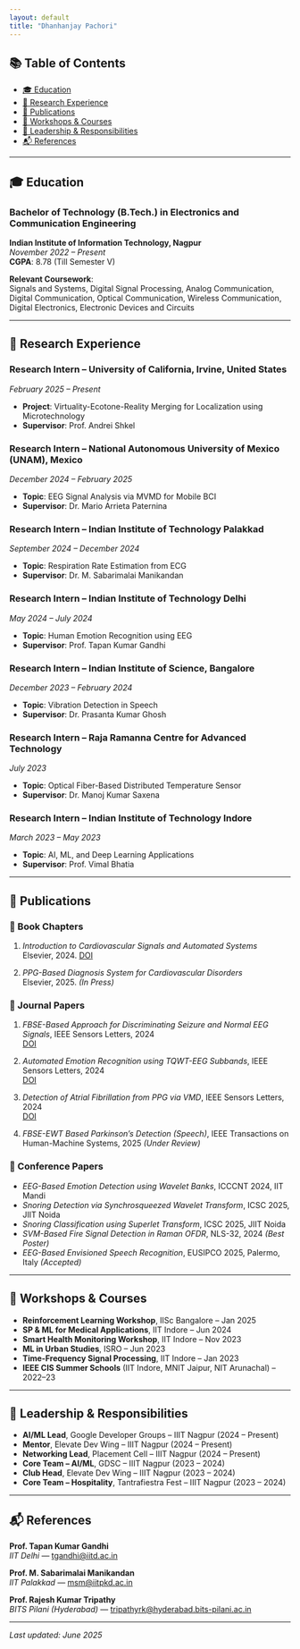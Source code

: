 ```yaml
---
layout: default
title: "Dhanhanjay Pachori"
---
```


## 📚 Table of Contents

- [🎓 Education](#-education)
- [💼 Research Experience](#-research-experience)
- [📄 Publications](#-publications)
- [🧠 Workshops & Courses](#-workshops--courses)
- [🏅 Leadership & Responsibilities](#-leadership--responsibilities)
- [📬 References](#-references)

---

## 🎓 Education

### Bachelor of Technology (B.Tech.) in Electronics and Communication Engineering  
**Indian Institute of Information Technology, Nagpur**  
_November 2022 – Present_  
**CGPA**: 8.78 (Till Semester V)

**Relevant Coursework**:  
Signals and Systems, Digital Signal Processing, Analog Communication, Digital Communication, Optical Communication, Wireless Communication, Digital Electronics, Electronic Devices and Circuits

---

## 💼 Research Experience

### Research Intern – University of California, Irvine, United States  
_February 2025 – Present_  
- **Project**: Virtuality-Ecotone-Reality Merging for Localization using Microtechnology  
- **Supervisor**: Prof. Andrei Shkel

### Research Intern – National Autonomous University of Mexico (UNAM), Mexico  
_December 2024 – February 2025_  
- **Topic**: EEG Signal Analysis via MVMD for Mobile BCI  
- **Supervisor**: Dr. Mario Arrieta Paternina

### Research Intern – Indian Institute of Technology Palakkad  
_September 2024 – December 2024_  
- **Topic**: Respiration Rate Estimation from ECG  
- **Supervisor**: Dr. M. Sabarimalai Manikandan

### Research Intern – Indian Institute of Technology Delhi  
_May 2024 – July 2024_  
- **Topic**: Human Emotion Recognition using EEG  
- **Supervisor**: Prof. Tapan Kumar Gandhi

### Research Intern – Indian Institute of Science, Bangalore  
_December 2023 – February 2024_  
- **Topic**: Vibration Detection in Speech  
- **Supervisor**: Dr. Prasanta Kumar Ghosh

### Research Intern – Raja Ramanna Centre for Advanced Technology  
_July 2023_  
- **Topic**: Optical Fiber-Based Distributed Temperature Sensor  
- **Supervisor**: Dr. Manoj Kumar Saxena

### Research Intern – Indian Institute of Technology Indore  
_March 2023 – May 2023_  
- **Topic**: AI, ML, and Deep Learning Applications  
- **Supervisor**: Prof. Vimal Bhatia

---

## 📄 Publications

### 📘 Book Chapters

1. *Introduction to Cardiovascular Signals and Automated Systems*  
   Elsevier, 2024. [DOI](https://doi.org/10.1016/B978-0-44-314141-6.00006-2)

2. *PPG-Based Diagnosis System for Cardiovascular Disorders*  
   Elsevier, 2025. _(In Press)_

### 📝 Journal Papers

1. *FBSE-Based Approach for Discriminating Seizure and Normal EEG Signals*, IEEE Sensors Letters, 2024  
   [DOI](https://doi.org/10.1109/LSENS.2024.3493253)

2. *Automated Emotion Recognition using TQWT-EEG Subbands*, IEEE Sensors Letters, 2024  
   [DOI](https://doi.org/10.1109/LSENS.2024.3486708)

3. *Detection of Atrial Fibrillation from PPG via VMD*, IEEE Sensors Letters, 2024  
   [DOI](https://doi.org/10.1109/LSENS.2024.3358589)

4. *FBSE-EWT Based Parkinson’s Detection (Speech)*, IEEE Transactions on Human-Machine Systems, 2025 _(Under Review)_

### 🎤 Conference Papers

- *EEG-Based Emotion Detection using Wavelet Banks*, ICCCNT 2024, IIT Mandi  
- *Snoring Detection via Synchrosqueezed Wavelet Transform*, ICSC 2025, JIIT Noida  
- *Snoring Classification using Superlet Transform*, ICSC 2025, JIIT Noida  
- *SVM-Based Fire Signal Detection in Raman OFDR*, NLS-32, 2024 _(Best Poster)_  
- *EEG-Based Envisioned Speech Recognition*, EUSIPCO 2025, Palermo, Italy _(Accepted)_

---

## 🧠 Workshops & Courses

- **Reinforcement Learning Workshop**, IISc Bangalore – Jan 2025  
- **SP & ML for Medical Applications**, IIT Indore – Jun 2024  
- **Smart Health Monitoring Workshop**, IIT Indore – Nov 2023  
- **ML in Urban Studies**, ISRO – Jun 2023  
- **Time-Frequency Signal Processing**, IIT Indore – Jan 2023  
- **IEEE CIS Summer Schools** (IIT Indore, MNIT Jaipur, NIT Arunachal) – 2022–23

---

## 🏅 Leadership & Responsibilities

- **AI/ML Lead**, Google Developer Groups – IIIT Nagpur (2024 – Present)  
- **Mentor**, Elevate Dev Wing – IIIT Nagpur (2024 – Present)  
- **Networking Lead**, Placement Cell – IIIT Nagpur (2024 – Present)  
- **Core Team – AI/ML**, GDSC – IIIT Nagpur (2023 – 2024)  
- **Club Head**, Elevate Dev Wing – IIIT Nagpur (2023 – 2024)  
- **Core Team – Hospitality**, Tantrafiestra Fest – IIIT Nagpur (2023 – 2024)

---

## 📬 References

**Prof. Tapan Kumar Gandhi**  
_IIT Delhi_ — [tgandhi@iitd.ac.in](mailto:tgandhi@iitd.ac.in)

**Prof. M. Sabarimalai Manikandan**  
_IIT Palakkad_ — [msm@iitpkd.ac.in](mailto:msm@iitpkd.ac.in)

**Prof. Rajesh Kumar Tripathy**  
_BITS Pilani (Hyderabad)_ — [tripathyrk@hyderabad.bits-pilani.ac.in](mailto:tripathyrk@hyderabad.bits-pilani.ac.in)

---

_Last updated: June 2025_
